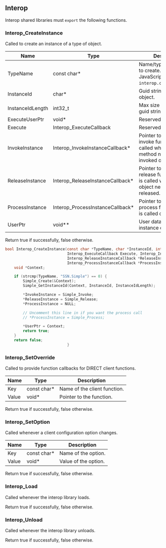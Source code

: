 ## Interop

Interop shared libraries must `export` the following functions.

### Interop_CreateInstance

Called to create an instance of a type of object.

|Name|Type|Description|
|-|-|-|
|TypeName|const char*|Name/type of the object to create. Passed from JavaScript host function `interop.createInstance`.|
|InstanceId|char*|Guid string of the object.|
|InstanceIdLength|int32_t|Max size available to fill guid string.|
|ExecuteUserPtr|void*|Reserved|
|Execute|Interop_ExecuteCallback|Reserved|
|InvokeInstance|Interop_InvokeInstanceCallback*|Pointer to object's invoke function which is called whenever a method needs to be invoked on the object.|
|ReleaseInstance|Interop_ReleaseInstanceCallback*|Pointer to object's release function which is called when the object needs to be released.|
|ProcessInstance|Interop_ProcessInstanceCallback*|Pointer to object's process function which is called once per tick.|
|UserPtr|void**|User data pass to each instance callback|

Return true if successfully, false otherwise.

```c
bool Interop_CreateInstance(const char *TypeName, char *InstanceId, int32_t InstanceIdLength, void *ExecuteUserPtr,
                            Interop_ExecuteCallback Execute, Interop_InvokeInstanceCallback *InvokeInstance,
                            Interop_ReleaseInstanceCallback *ReleaseInstance,
                            Interop_ProcessInstanceCallback *ProcessInstance, void **UserPtr) {
    void *Context;

    if (strcmp(TypeName, "SSN.Simple") == 0) {
        Simple_Create(&Context);
        Simple_GetInstanceId(Context, InstanceId, InstanceIdLength);

        *InvokeInstance = Simple_Invoke;
        *ReleaseInstance = Simple_Release;
        *ProcessInstance = NULL;

        // Uncomment this line in if you want the process call
        // *ProcessInstance = Simple_Process;

        *UserPtr = Context;
        return true;
    }
    return false;
                            }
```

### Interop_SetOverride

Called to provide function callbacks for DIRECT client functions.

|Name|Type|Description|
|-|-|-|
|Key|const char*|Name of the client function.|
|Value|void*|Pointer to the function.|

Return true if successfully, false otherwise.

### Interop_SetOption

Called whenever a client configuration option changes.

|Name|Type|Description|
|-|-|-|
|Key|const char*|Name of the option.|
|Value|void*|Value of the option.|

Return true if successfully, false otherwise.

### Interop_Load

Called whenever the interop library loads.

Return true if successfully, false otherwise.

### Interop_Unload

Called whenever the interop library unloads.

Return true if successfully, false otherwise.
